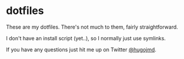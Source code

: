 # dotfiles

These are my dotfiles. There's not much to them, fairly straightforward.

I don't have an install script (yet..), so I normally just use symlinks.

If you have any questions just hit me up on Twitter [@hugojmd](https://twitter.com/hugojmd).
